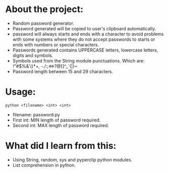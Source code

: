 # About the project:

 - Random password generator.
 - Password generated will be copied to user's clipboard automatically.
 - password will always starts and ends with a character to avoid problems with some systems where they do not accept passwords to starts or ends with numbers or special characters.
 - Passwords generated contains UPPERCASE letters, lowercase letters, digits and symbols.
 - Symbols used from the String module punctuations. Which are: !"#$%&'()*+, -./:;<=>?@[\]^_`{|}~
 - Password length between 15 and 29 characters.

# Usage:
`python <filename> <int> <int>`
 - filename: password.py
 - First int: MIN length of password required.
 - Second int: MAX length of password required.

# What did I learn from this:

 - Using String, random, sys and pyperclip python modules.
 - List comprehension in python.


